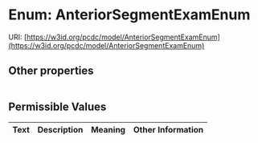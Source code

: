 
# Enum: AnteriorSegmentExamEnum




URI: [https://w3id.org/pcdc/model/AnteriorSegmentExamEnum](https://w3id.org/pcdc/model/AnteriorSegmentExamEnum)


## Other properties

|  |  |  |
| --- | --- | --- |

## Permissible Values

| Text | Description | Meaning | Other Information |
| :--- | :---: | :---: | ---: |

